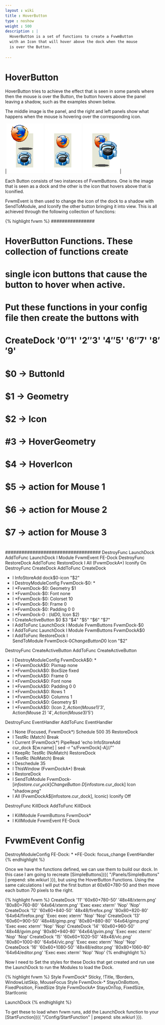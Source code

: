 ```yaml
---
layout : wiki
title : HoverButton
type : noshow
weight : 500
description : |
  HoverButton is a set of functions to create a FvwmButton
  with an Icon that will hover above the dock when the mouse
  is over the Button.

---
```



# HoverButton

HoverButton tries to achieve the effect that is seen in some panels
where then the mouse is over the Button, the button hovers above
the panel leaving a shadow, such as the examples shown below.

The middle image is the panel, and the right and left panels show
what happens when the mouse is hovering over the corresponding
icon.

|![image](fvwmdock-2.png) ![image](fvwmdock-1.png) ![image](fvwmdock-3.png)|

Each Button consists of two instances of FvwmButtons. One is the image
that is seen as a dock and the other is the icon that hovers above
that is Iconified.

FvwmEvent is then used to change the icon of the dock to a shadow with
SendToModule, and Iconify the other button bringing it into view.
This is all achieved through the following collection of functions:

{% highlight fvwm %}
################
# 
# HoverButton Functions. These collection of functions create
# single icon buttons that cause the button to hover when active.
#
# Put these functions in your config file then create the buttons with
#
# CreateDock '$0' '$1' '$2' '$3' '$4' '$5' '$6' '$7' '$8' '$9'
#   $0 -> ButtonId
#   $1 -> Geometry
#   $2 -> Icon
#   #3 -> HoverGeometry
#   $4 -> HoverIcon
#   $5 -> action for Mouse 1
#   $6 -> action for Mouse 2
#   $7 -> action for Mouse 3
#
###################################
DestroyFunc LaunchDock
AddToFunc LaunchDock I Module FvwmEvent FE-Dock
DestroyFunc RestoreDock
AddToFunc RestoreDock I All (FvwmDockA*) Iconify On
DestroyFunc CreateDock
AddToFunc CreateDock
+ I InfoStoreAdd dock$0-icon "$2"
+ I DestroyModuleConfig FvwmDock-$0: *
+ I *FvwmDock-$0: Geometry $1
+ I *FvwmDock-$0: Font none
+ I *FvwmDock-$0: Colorset 10
+ I *FvwmDock-$0: Frame 0
+ I *FvwmDock-$0: Padding 0 0
+ I *FvwmDock-$0: (Id D$0, Icon $2)
+ I CreateActiveButton $0 $3 "$4" "$5" "$6" "$7"
+ I AddToFunc LaunchDock I Module FvwmButtons FvwmDock-$0
+ I AddToFunc LaunchDock I Module FvwmButtons FvwmDockA$0
+ I AddToFunc RestoreDock I \
  SendToModule FvwmDock-$0 ChangeButton D$0 Icon "$2"

DestroyFunc CreateActiveButton
AddToFunc CreateActiveButton
+ I DestroyModuleConfig FvwmDockA$0: *
+ I *FvwmDockA$0: Pixmap none
+ I *FvwmDockA$0: BoxSize fixed
+ I *FvwmDockA$0: Frame 0
+ I *FvwmDockA$0: Font none
+ I *FvwmDockA$0: Padding 0 0
+ I *FvwmDockA$0: Rows 1
+ I *FvwmDockA$0: Columns 1
+ I *FvwmDockA$0: Geometry $1
+ I *FvwmDockA$0: (Icon $2, Action(Mouse 1) '$3', \
     Action(Mouse 2) '$4', Action(Mouse 3) '$5')

DestroyFunc EventHandler
AddToFunc EventHandler
+ I None (Focused, FvwmDock*) Schedule 500 35 RestoreDock
+ I TestRc (Match) Break
+ I Current (FvwmDock*) PipeRead 'echo InfoStoreAdd \
    cur_dock $[w.name] | sed -r "s/FvwmDock[\-A]//"'
+ I KeepRc TestRc (NoMatch) RestoreDock
+ I TestRc (NoMatch) Break
+ I Deschedule 35
+ I ThisWindow (FvwmDockA*) Break
+ I RestoreDock
+ I SendToModule FvwmDock-$[infostore.cur_dock] ChangeButton \
    D$[infostore.cur_dock] Icon "shadow.png"
+ I All (FvwmDockA$[infostore.cur_dock], Iconic) Iconify Off

DestroyFunc KillDock
AddToFunc KillDock
+ I KillModule FvwmButtons FvwmDock*
+ I KillModule FvwmEvent FE-Dock

# FvwmEvent Config
DestroyModuleConfig FE-Dock: *
*FE-Dock: focus_change EventHandler
{% endhighlight %}

Once we have the functions defined, we can use them to build our dock. In this case
I am going to recreate [SimpleButtons]({{ "/Panels/SimpleButtons" | prepend: site.wikiurl }}),
but using the HoverButton Functions. Using the same calculations I will put the first button
at 60x60+780-50 and then move each button 70 pixels to the right.

{% highlight fvwm %}
CreateDock '11' '60x60+780-50' '48x48/xterm.png' '80x80+760-80' '64x64/xterm.png' 'Exec exec xterm' 'Nop' 'Nop'
CreateDock '12' '60x60+840-50' '48x48/firefox.png' '80x80+820-80' '64x64/firefox.png' 'Exec exec xterm' 'Nop' 'Nop'
CreateDock '13' '60x60+900-50' '48x48/gimp.png' '80x80+880-80' '64x64/gimp.png' 'Exec exec xterm' 'Nop' 'Nop'
CreateDock '14' '60x60+960-50' '48x48/gvim.png' '80x80+940-80' '64x64/gvim.png' 'Exec exec xterm' 'Nop' 'Nop'
CreateDock '15' '60x60+1020-50' '48x48/vlc.png' '80x80+1000-80' '64x64/vlc.png' 'Exec exec xterm' 'Nop' 'Nop'
CreateDock '16' '60x60+1080-50' '48x48/editor.png' '80x80+1060-80' '64x64/editor.png' 'Exec exec xterm' 'Nop' 'Nop'
{% endhighlight %}

Now I need to Set the styles for these Docks that get created
and run use the LaunchDock to run the Modules to load the Dock.

{% highlight fvwm %}
Style FvwmDock* Sticky, !Title, !Borders, WindowListSkip, MouseFocus
Style FvwmDock-* StaysOnBottom, FixedPosition, FixedSize
Style FvwmDockA* StaysOnTop, FixedSize, StartIconic

LaunchDock
{% endhighlight %}

To get these to load when fvwm runs, add the LaunchDock function to your
[StartFunction]({{ "/Config/StartFunction" | prepend: site.wikiurl }}).
